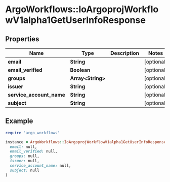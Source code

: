 # ArgoWorkflows::IoArgoprojWorkflowV1alpha1GetUserInfoResponse

## Properties

| Name | Type | Description | Notes |
| ---- | ---- | ----------- | ----- |
| **email** | **String** |  | [optional] |
| **email_verified** | **Boolean** |  | [optional] |
| **groups** | **Array&lt;String&gt;** |  | [optional] |
| **issuer** | **String** |  | [optional] |
| **service_account_name** | **String** |  | [optional] |
| **subject** | **String** |  | [optional] |

## Example

```ruby
require 'argo_workflows'

instance = ArgoWorkflows::IoArgoprojWorkflowV1alpha1GetUserInfoResponse.new(
  email: null,
  email_verified: null,
  groups: null,
  issuer: null,
  service_account_name: null,
  subject: null
)
```

